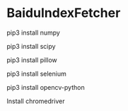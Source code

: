 # BaiduIndexFetcher
pip3 install numpy

pip3 install scipy

pip3 install pillow

pip3 install selenium

pip3 install opencv-python

Install chromedriver
